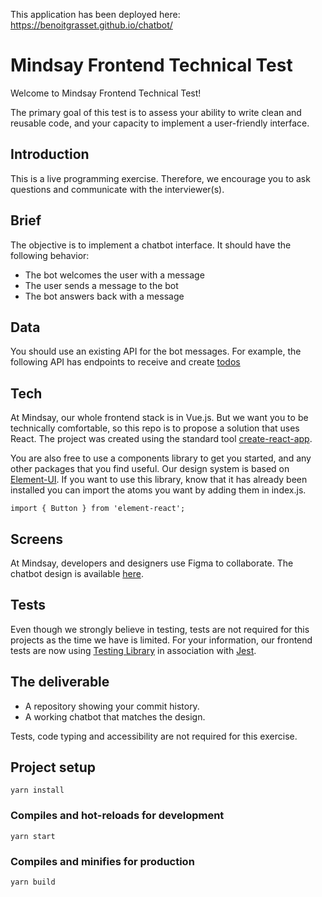 This application has been deployed here: https://benoitgrasset.github.io/chatbot/

# Mindsay Frontend Technical Test

Welcome to Mindsay Frontend Technical Test!

The primary goal of this test is to assess your ability to write clean and reusable code, and your capacity to implement a user-friendly interface.

## Introduction
This is a live programming exercise. Therefore, we encourage you to ask questions and communicate with the interviewer(s).

## Brief
The objective is to implement a chatbot interface. It should have the following behavior:
* The bot welcomes the user with a message
* The user sends a message to the bot
* The bot answers back with a message

## Data
You should use an existing API for the bot messages. For example, the following API has endpoints to receive and create <a href="https://jsonplaceholder.typicode.com" target="_blank">todos</a>

## Tech
At Mindsay, our whole frontend stack is in Vue.js. But we want you to be technically comfortable, so this repo is to propose a solution that uses React. The project was created using the standard tool <a href="https://github.com/facebook/create-react-app" target="_blank">create-react-app</a>.

You are also free to use a components library to get you started, and any other packages that you find useful. Our design system is based on <a href="https://elemefe.github.io/" target="_blank">Element-UI</a>. If you want to use this library, know that it has already been installed you can import the atoms you want by adding them in index.js.
```
import { Button } from 'element-react';
```

## Screens
At Mindsay, developers and designers use Figma to collaborate. The chatbot design is available <a href="https://www.figma.com/file/9RXfJqDCRnyiitJaF3XxW8/Frontend?node-id=893%3A1873&viewport=846%2C571%2C1" target="_blank">here</a>.

## Tests
Even though we strongly believe in testing, tests are not required for this projects as the time we have is limited. For your information, our frontend tests are now using <a href="https://testing-library.com" target="_blank">Testing Library</a> in association with <a href="https://jestjs.io/" target="_blank">Jest</a>.

## The deliverable
* A repository showing your commit history.
* A working chatbot that matches the design.

Tests, code typing and accessibility are not required for this exercise.

## Project setup
```
yarn install
```

### Compiles and hot-reloads for development
```
yarn start
```

### Compiles and minifies for production
```
yarn build
```
